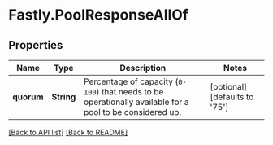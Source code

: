 # Fastly.PoolResponseAllOf

## Properties

Name | Type | Description | Notes
------------ | ------------- | ------------- | -------------
**quorum** | **String** | Percentage of capacity (`0-100`) that needs to be operationally available for a pool to be considered up. | [optional]  [defaults to '75']


[[Back to API list]](../../README.md#endpoints) [[Back to README]](../../README.md)
